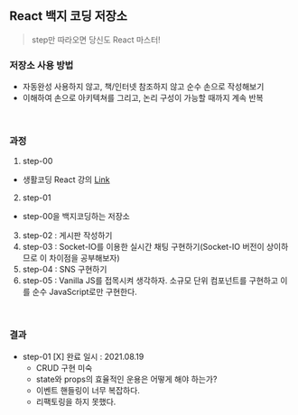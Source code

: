 ## React 백지 코딩 저장소
> step만 따라오면 당신도 React 마스터!

### 저장소 사용 방법
- 자동완성 사용하지 않고, 책/인터넷 참조하지 않고 순수 손으로 작성해보기
- 이해하여 손으로 아키텍쳐를 그리고, 논리 구성이 가능할 때까지 계속 반복

<br>

### 과정
1. step-00
  - 생활코딩 React 강의 [Link](https://www.youtube.com/watch?v=XMb0w3KMw00&list=PLuHgQVnccGMCRv6f8H9K5Xwsdyg4sFSdi)
2. step-01
  - step-00을 백지코딩하는 저장소
3. step-02 : 게시판 작성하기
4. step-03 : Socket-IO를 이용한 실시간 채팅 구현하기(Socket-IO 버전이 상이하므로 이 차이점을 공부해보자)
5. step-04 : SNS 구현하기
6. step-05 : Vanilla JS를 접목시켜 생각하자. 소규모 단위 컴포넌트를 구현하고 이를 순수 JavaScript로만 구현한다.

<br>

### 결과
- step-01 [X] 완료 일시 : 2021.08.19
  - CRUD 구현 미숙
  - state와 props의 효율적인 운용은 어떻게 해야 하는가?
  - 이벤트 핸들링이 너무 복잡하다.
  - 리팩토링을 하지 못했다.

<br>